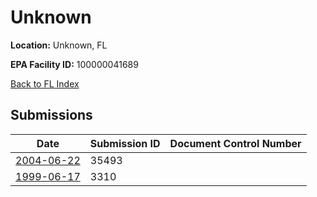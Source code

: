 # Unknown

**Location:** Unknown, FL

**EPA Facility ID:** 100000041689

[Back to FL Index](../../index.md)

## Submissions

| Date | Submission ID | Document Control Number |
|------|--------------|-------------------------|
| [2004-06-22](submissions/35493.md) | 35493 |  |
| [1999-06-17](submissions/3310.md) | 3310 |  |

